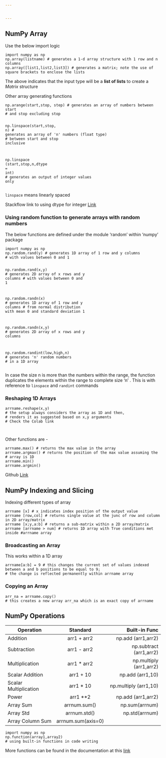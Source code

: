 ```yaml
---


---
```


<h2 id="numpy-array">NumPy Array</h2>
<p>Use the below import logic</p>
<pre class=" language-python"><code class="prism  language-python"><span class="token keyword">import</span> numpy <span class="token keyword">as</span> np
np<span class="token punctuation">.</span>array<span class="token punctuation">(</span>listname<span class="token punctuation">)</span> <span class="token comment"># generates a 1-d array structure with 1 row and n columns</span>
np<span class="token punctuation">.</span>array<span class="token punctuation">(</span><span class="token punctuation">[</span>list1<span class="token punctuation">,</span>list2<span class="token punctuation">,</span>list3<span class="token punctuation">]</span><span class="token punctuation">)</span> <span class="token comment"># generates a matrix; note the use of square brackets to enclose the lists</span>
</code></pre>
<p>The above indicates that the input type will be a <strong>list of lists</strong> to create a <em>Matrix</em> structure</p>
<p>Other array generating functions</p>
<pre class=" language-python"><code class="prism  language-python">np<span class="token punctuation">.</span>arange<span class="token punctuation">(</span>start<span class="token punctuation">,</span>stop<span class="token punctuation">,</span> step<span class="token punctuation">)</span> <span class="token comment"># generates an array of numbers between start</span>
<span class="token comment"># and stop excluding stop</span>

np<span class="token punctuation">.</span>linspace<span class="token punctuation">(</span>start<span class="token punctuation">,</span>stop<span class="token punctuation">,</span> n<span class="token punctuation">)</span> <span class="token comment"># generates an array of 'n' numbers (float type) </span>
<span class="token comment"># between start and stop inclusive</span>

np<span class="token punctuation">.</span>linspace <span class="token punctuation">(</span>start<span class="token punctuation">,</span>stop<span class="token punctuation">,</span>n<span class="token punctuation">,</span>dtype <span class="token operator">=</span> <span class="token builtin">int</span><span class="token punctuation">)</span> <span class="token comment"># generates an output of integer values only</span>
</code></pre>
<p><code>linspace</code> means linearly spaced</p>
<p>Stackflow link to using dtype for integer <a href="https://stackoverflow.com/q/36064207/13218820">Link</a></p>
<h3 id="using-random-function-to-generate-arrays-with-random-numbers">Using random function to generate arrays with random numbers</h3>
<p>The below functions are defined under the module ‘random’ within ‘numpy’ package</p>
<pre class=" language-python"><code class="prism  language-python"><span class="token keyword">import</span> numpy <span class="token keyword">as</span> np
np<span class="token punctuation">.</span>random<span class="token punctuation">.</span>rand<span class="token punctuation">(</span>y<span class="token punctuation">)</span> <span class="token comment"># generates 1D array of 1 row and y columns</span>
<span class="token comment"># with values between 0 and 1</span>

np<span class="token punctuation">.</span>random<span class="token punctuation">.</span>rand<span class="token punctuation">(</span>x<span class="token punctuation">,</span>y<span class="token punctuation">)</span> <span class="token comment"># generates 2D array of x rows and y columns</span>
<span class="token comment"># with values between 0 and 1</span>

np<span class="token punctuation">.</span>random<span class="token punctuation">.</span>randn<span class="token punctuation">(</span>x<span class="token punctuation">)</span> <span class="token comment"># generates 1D array of 1 row and y columns</span>
<span class="token comment"># from normal distribution with mean 0 and standard deviation 1</span>

np<span class="token punctuation">.</span>random<span class="token punctuation">.</span>randn<span class="token punctuation">(</span>x<span class="token punctuation">,</span>y<span class="token punctuation">)</span> <span class="token comment"># generates 2D array of x rows and y columns</span>

np<span class="token punctuation">.</span>random<span class="token punctuation">.</span>randint<span class="token punctuation">(</span>low<span class="token punctuation">,</span>high<span class="token punctuation">,</span>n<span class="token punctuation">)</span> <span class="token comment"># generates 'n' random numbers</span>
<span class="token comment"># in a 1D array</span>
</code></pre>
<p>In case the size n is more than the numbers within the range, the function duplicates the elements within the range to complete size ‘n’ . This is with reference to <code>linspace</code> and <code>randint</code> commands</p>
<h3 id="reshaping-1d-arrays">Reshaping 1D Arrays</h3>
<pre class=" language-python"><code class="prism  language-python">arrname<span class="token punctuation">.</span>reshape<span class="token punctuation">(</span>x<span class="token punctuation">,</span>y<span class="token punctuation">)</span>
<span class="token comment"># the setup always considers the array as 1D and then,</span>
<span class="token comment"># renders it as suggested based on x,y arguments</span>
<span class="token comment"># Check the Colab link</span>

</code></pre>
<p>Other functions are -</p>
<pre class=" language-python"><code class="prism  language-python">arrname<span class="token punctuation">.</span><span class="token builtin">max</span><span class="token punctuation">(</span><span class="token punctuation">)</span> <span class="token comment"># returns the max value in the array</span>
arrname<span class="token punctuation">.</span>argmax<span class="token punctuation">(</span><span class="token punctuation">)</span> <span class="token comment"># returns the position of the max value assuming the</span>
<span class="token comment"># array is 1D</span>
arrname<span class="token punctuation">.</span><span class="token builtin">min</span><span class="token punctuation">(</span><span class="token punctuation">)</span>
arrname<span class="token punctuation">.</span>argmin<span class="token punctuation">(</span><span class="token punctuation">)</span>
</code></pre>
<p>Github <a href="https://github.com/nilotpalc/Python-Training/blob/master/Numpy_Arrays.ipynb">Link</a></p>
<h2 id="numpy-indexing-and-slicing">NumPy Indexing and Slicing</h2>
<p>Indexing different types of array</p>
<pre class=" language-python"><code class="prism  language-python">arrname <span class="token punctuation">[</span>x<span class="token punctuation">]</span> <span class="token comment"># x indicates index position of the output value</span>
arrname <span class="token punctuation">[</span>row<span class="token punctuation">,</span>col<span class="token punctuation">]</span> <span class="token comment"># returns single value at the junc of row and column in 2D array/matrix</span>
arrname <span class="token punctuation">[</span>x<span class="token punctuation">;</span>y<span class="token punctuation">,</span>a<span class="token punctuation">:</span>b<span class="token punctuation">]</span> <span class="token comment"># returns a sub-matrix within a 2D array/matrix</span>
arrname <span class="token punctuation">[</span>arrname <span class="token operator">&gt;</span> num<span class="token punctuation">]</span> <span class="token comment"># returns 1D array with True conditions met inside #arrname array</span>
</code></pre>
<h3 id="broadcasting-an-array">Broadcasting an Array</h3>
<p>This works within a 1D array</p>
<pre class=" language-python"><code class="prism  language-python">arrname<span class="token punctuation">[</span>a<span class="token punctuation">:</span>b<span class="token punctuation">]</span> <span class="token operator">=</span> <span class="token number">9</span> <span class="token comment"># this changes the current set of values indexed between a and b positions to be equal to 9; </span>
<span class="token comment"># the change is reflected permanently within arrname array</span>
</code></pre>
<h3 id="copying-an-array">Copying an Array</h3>
<pre class=" language-python"><code class="prism  language-python">arr_na <span class="token operator">=</span> arrname<span class="token punctuation">.</span>copy<span class="token punctuation">(</span><span class="token punctuation">)</span>
<span class="token comment"># this creates a new array arr_na which is an exact copy of arrname</span>
</code></pre>
<h2 id="numpy-operations">NumPy Operations</h2>

<table>
<thead>
<tr>
<th>Operation</th>
<th align="center">Standard</th>
<th align="right">Built-in Func</th>
</tr>
</thead>
<tbody>
<tr>
<td>Addition</td>
<td align="center">arr1 + arr2</td>
<td align="right">np.add (arr1,arr2)</td>
</tr>
<tr>
<td>Subtraction</td>
<td align="center">arr1 - arr2</td>
<td align="right">np.subtract (arr1,arr2)</td>
</tr>
<tr>
<td>Multiplication</td>
<td align="center">arr1 * arr2</td>
<td align="right">np.multiply (arr1,arr2)</td>
</tr>
<tr>
<td>Scalar Addition</td>
<td align="center">arr1 + 10</td>
<td align="right">np.add (arr1,10)</td>
</tr>
<tr>
<td>Scalar Multiplication</td>
<td align="center">arr1 * 10</td>
<td align="right">np.multiply (arr1,10)</td>
</tr>
<tr>
<td>Power</td>
<td align="center">arr1 **2</td>
<td align="right">np.add (arr1,arr2)</td>
</tr>
<tr>
<td>Array Sum</td>
<td align="center">arrnum.sum()</td>
<td align="right">np.sum(arrnum)</td>
</tr>
<tr>
<td>Array Std</td>
<td align="center">arrnum.std()</td>
<td align="right">np.std(arrnum)</td>
</tr>
<tr>
<td>Array Column  Sum</td>
<td align="center">arrnum.sum(axis=0)</td>
<td align="right"></td>
</tr>
</tbody>
</table><pre class=" language-python"><code class="prism  language-python"><span class="token keyword">import</span> numpy <span class="token keyword">as</span> np
np<span class="token punctuation">.</span>function<span class="token punctuation">(</span>array1<span class="token punctuation">,</span>array2<span class="token punctuation">)</span>
<span class="token comment"># using built-in functions in code writing</span>
</code></pre>
<p>More functions can be found in the documentation at this <a href="https://docs.scipy.org/doc/numpy/reference/ufuncs.html">link</a></p>

